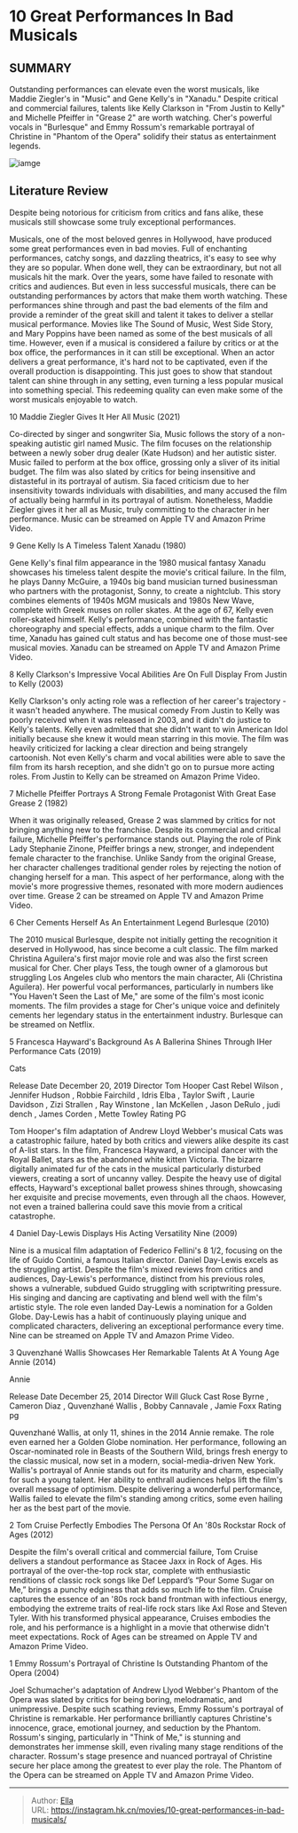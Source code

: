 # 10 Great Performances In Bad Musicals


## SUMMARY 


 Outstanding performances can elevate even the worst musicals, like Maddie Ziegler&#39;s in &#34;Music&#34; and Gene Kelly&#39;s in &#34;Xanadu.&#34; 
 Despite critical and commercial failures, talents like Kelly Clarkson in &#34;From Justin to Kelly&#34; and Michelle Pfeiffer in &#34;Grease 2&#34; are worth watching. 
 Cher&#39;s powerful vocals in &#34;Burlesque&#34; and Emmy Rossum&#39;s remarkable portrayal of Christine in &#34;Phantom of the Opera&#34; solidify their status as entertainment legends. 

![iamge](https://static1.srcdn.com/wordpress/wp-content/uploads/2023/09/the-phantom-of-the-opera.jpg)

## Literature Review

Despite being notorious for criticism from critics and fans alike, these musicals still showcase some truly exceptional performances.




Musicals, one of the most beloved genres in Hollywood, have produced some great performances even in bad movies. Full of enchanting performances, catchy songs, and dazzling theatrics, it&#39;s easy to see why they are so popular. When done well, they can be extraordinary, but not all musicals hit the mark. Over the years, some have failed to resonate with critics and audiences. But even in less successful musicals, there can be outstanding performances by actors that make them worth watching. These performances shine through and past the bad elements of the film and provide a reminder of the great skill and talent it takes to deliver a stellar musical performance.
Movies like The Sound of Music, West Side Story, and Mary Poppins have been named as some of the best musicals of all time. However, even if a musical is considered a failure by critics or at the box office, the performances in it can still be exceptional. When an actor delivers a great performance, it&#39;s hard not to be captivated, even if the overall production is disappointing. This just goes to show that standout talent can shine through in any setting, even turning a less popular musical into something special. This redeeming quality can even make some of the worst musicals enjoyable to watch.









 








 10  Maddie Ziegler Gives It Her All 
Music (2021)
        

Co-directed by singer and songwriter Sia, Music follows the story of a non-speaking autistic girl named Music. The film focuses on the relationship between a newly sober drug dealer (Kate Hudson) and her autistic sister. Music failed to perform at the box office, grossing only a sliver of its initial budget. The film was also slated by critics for being insensitive and distasteful in its portrayal of autism. Sia faced criticism due to her insensitivity towards individuals with disabilities, and many accused the film of actually being harmful in its portrayal of autism. Nonetheless, Maddie Ziegler gives it her all as Music, truly committing to the character in her performance.
Music can be streamed on Apple TV and Amazon Prime Video. 






 9  Gene Kelly Is A Timeless Talent 
Xanadu (1980)
        

Gene Kelly&#39;s final film appearance in the 1980 musical fantasy Xanadu showcases his timeless talent despite the movie&#39;s critical failure. In the film, he plays Danny McGuire, a 1940s big band musician turned businessman who partners with the protagonist, Sonny, to create a nightclub. This story combines elements of 1940s MGM musicals and 1980s New Wave, complete with Greek muses on roller skates. At the age of 67, Kelly even roller-skated himself. Kelly&#39;s performance, combined with the fantastic choreography and special effects, adds a unique charm to the film. Over time, Xanadu has gained cult status and has become one of those must-see musical movies.
Xanadu can be streamed on Apple TV and Amazon Prime Video. 






 8  Kelly Clarkson&#39;s Impressive Vocal Abilities Are On Full Display 
From Justin to Kelly (2003)
        

Kelly Clarkson&#39;s only acting role was a reflection of her career&#39;s trajectory - it wasn&#39;t headed anywhere. The musical comedy From Justin to Kelly was poorly received when it was released in 2003, and it didn&#39;t do justice to Kelly&#39;s talents. Kelly even admitted that she didn&#39;t want to win American Idol initially because she knew it would mean starring in this movie. The film was heavily criticized for lacking a clear direction and being strangely cartoonish. Not even Kelly&#39;s charm and vocal abilities were able to save the film from its harsh reception, and she didn&#39;t go on to pursue more acting roles.
From Justin to Kelly can be streamed on Amazon Prime Video. 






 7  Michelle Pfeiffer Portrays A Strong Female Protagonist With Great Ease 
Grease 2 (1982)


 







When it was originally released, Grease 2 was slammed by critics for not bringing anything new to the franchise. Despite its commercial and critical failure, Michelle Pfeiffer&#39;s performance stands out. Playing the role of Pink Lady Stephanie Zinone, Pfeiffer brings a new, stronger, and independent female character to the franchise. Unlike Sandy from the original Grease, her character challenges traditional gender roles by rejecting the notion of changing herself for a man. This aspect of her performance, along with the movie&#39;s more progressive themes, resonated with more modern audiences over time.
Grease 2 can be streamed on Apple TV and Amazon Prime Video. 






 6  Cher Cements Herself As An Entertainment Legend 
Burlesque (2010)
        

The 2010 musical Burlesque, despite not initially getting the recognition it deserved in Hollywood, has since become a cult classic. The film marked Christina Aguilera&#39;s first major movie role and was also the first screen musical for Cher. Cher plays Tess, the tough owner of a glamorous but struggling Los Angeles club who mentors the main character, Ali (Christina Aguilera). Her powerful vocal performances, particularly in numbers like &#34;You Haven&#39;t Seen the Last of Me,&#34; are some of the film&#39;s most iconic moments. The film provides a stage for Cher&#39;s unique voice and definitely cements her legendary status in the entertainment industry.
Burlesque can be streamed on Netflix. 






 5  Francesca Hayward&#39;s Background As A Ballerina Shines Through IHer Performance 
Cats (2019)
        

  Cats  


  Release Date    December 20, 2019     Director    Tom Hooper     Cast    Rebel Wilson , Jennifer Hudson , Robbie Fairchild , Idris Elba , Taylor Swift , Laurie Davidson , Zizi Strallen , Ray Winstone , Ian McKellen , Jason DeRulo , judi dench , James Corden , Mette Towley     Rating    PG    


Tom Hooper&#39;s film adaptation of Andrew Lloyd Webber&#39;s musical Cats was a catastrophic failure, hated by both critics and viewers alike despite its cast of A-list stars. In the film, Francesca Hayward, a principal dancer with the Royal Ballet, stars as the abandoned white kitten Victoria. The bizarre digitally animated fur of the cats in the musical particularly disturbed viewers, creating a sort of uncanny valley. Despite the heavy use of digital effects, Hayward&#39;s exceptional ballet prowess shines through, showcasing her exquisite and precise movements, even through all the chaos. However, not even a trained ballerina could save this movie from a critical catastrophe.





 4  Daniel Day-Lewis Displays His Acting Versatility 
Nine (2009)
        

Nine is a musical film adaptation of Federico Fellini&#39;s 8 1/2, focusing on the life of Guido Contini, a famous Italian director. Daniel Day-Lewis excels as the struggling artist. Despite the film&#39;s mixed reviews from critics and audiences, Day-Lewis&#39;s performance, distinct from his previous roles, shows a vulnerable, subdued Guido struggling with scriptwriting pressure. His singing and dancing are captivating and blend well with the film&#39;s artistic style. The role even landed Day-Lewis a nomination for a Golden Globe. Day-Lewis has a habit of continuously playing unique and complicated characters, delivering an exceptional performance every time.
Nine can be streamed on Apple TV and Amazon Prime Video. 






 3  Quvenzhané Wallis Showcases Her Remarkable Talents At A Young Age 
Annie (2014)
        

  Annie  


  Release Date    December 25, 2014     Director    Will Gluck     Cast    Rose Byrne , Cameron Diaz , Quvenzhané Wallis , Bobby Cannavale , Jamie Foxx     Rating    pg    


Quvenzhané Wallis, at only 11, shines in the 2014 Annie remake. The role even earned her a Golden Globe nomination. Her performance, following an Oscar-nominated role in Beasts of the Southern Wild, brings fresh energy to the classic musical, now set in a modern, social-media-driven New York. Wallis&#39;s portrayal of Annie stands out for its maturity and charm, especially for such a young talent. Her ability to enthrall audiences helps lift the film&#39;s overall message of optimism. Despite delivering a wonderful performance, Wallis failed to elevate the film&#39;s standing among critics, some even hailing her as the best part of the movie.





 2  Tom Cruise Perfectly Embodies The Persona Of An &#39;80s Rockstar 
Rock of Ages (2012)


 







Despite the film&#39;s overall critical and commercial failure, Tom Cruise delivers a standout performance as Stacee Jaxx in Rock of Ages. His portrayal of the over-the-top rock star, complete with enthusiastic renditions of classic rock songs like Def Leppard’s “Pour Some Sugar on Me,” brings a punchy edginess that adds so much life to the film. Cruise captures the essence of an &#39;80s rock band frontman with infectious energy, embodying the extreme traits of real-life rock stars like Axl Rose and Steven Tyler. With his transformed physical appearance, Cruises embodies the role, and his performance is a highlight in a movie that otherwise didn&#39;t meet expectations.
Rock of Ages can be streamed on Apple TV and Amazon Prime Video. 






 1  Emmy Rossum&#39;s Portrayal of Christine Is Outstanding 
Phantom of the Opera (2004)


 







Joel Schumacher&#39;s adaptation of Andrew Llyod Webber&#39;s Phantom of the Opera was slated by critics for being boring, melodramatic, and unimpressive. Despite such scathing reviews, Emmy Rossum&#39;s portrayal of Christine is remarkable. Her performance brilliantly captures Christine&#39;s innocence, grace, emotional journey, and seduction by the Phantom. Rossum&#39;s singing, particularly in &#34;Think of Me,&#34; is stunning and demonstrates her immense skill, even rivaling many stage renditions of the character. Rossum&#39;s stage presence and nuanced portrayal of Christine secure her place among the greatest to ever play the role.
The Phantom of the Opera can be streamed on Apple TV and Amazon Prime Video. 


---

> Author: [Ella](https://instagram.hk.cn/)  
> URL: https://instagram.hk.cn/movies/10-great-performances-in-bad-musicals/  

